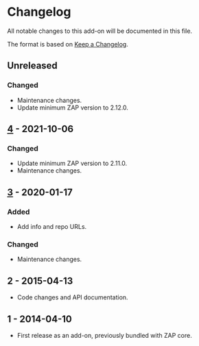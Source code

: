 # Changelog
All notable changes to this add-on will be documented in this file.

The format is based on [Keep a Changelog](https://keepachangelog.com/en/1.0.0/).

## Unreleased
### Changed
- Maintenance changes.
- Update minimum ZAP version to 2.12.0.

## [4] - 2021-10-06
### Changed
- Update minimum ZAP version to 2.11.0.
- Maintenance changes.

## [3] - 2020-01-17
### Added
- Add info and repo URLs.

### Changed
- Maintenance changes.

## 2 - 2015-04-13

- Code changes and API documentation.

## 1 - 2014-04-10

- First release as an add-on, previously bundled with ZAP core.

[4]: https://github.com/zaproxy/zap-extensions/releases/reveal-v4
[3]: https://github.com/zaproxy/zap-extensions/releases/reveal-v3
